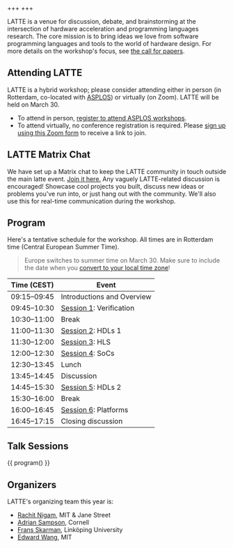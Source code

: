 +++
+++

LATTE is a venue for discussion, debate, and brainstorming at the intersection of hardware acceleration and programming languages research. The core mission is to bring ideas we love from software programming languages and tools to the world of hardware design. For more details on the workshop's focus, see [the call for papers][cfp].

## Attending LATTE

LATTE is a hybrid workshop; please consider attending either in person (in Rotterdam, co-located with [ASPLOS][]) or virtually (on Zoom). LATTE will be held on March 30.

* To attend in person, [register to attend ASPLOS workshops][asplos-reg].
* To attend virtually, no conference registration is required. Please [sign up using this Zoom form][zoom] to receive a link to join.

[asplos-reg]: https://www.asplos-conference.org/asplos2025/registration/
[zoom]: https://cornell.zoom.us/meeting/register/UfYN6ksoTLSbmm7gO1ApOA

## LATTE Matrix Chat

We have set up a Matrix chat to keep the LATTE community in touch outside the
main latte event. [Join it here.][matrix] Any vaguely LATTE-related discussion
is encouraged! Showcase cool projects you built, discuss new ideas or problems
you've run into, or just hang out with the community.
We'll also use this for real-time communication during the workshop.

## Program

Here's a tentative schedule for the workshop. All times are in Rotterdam time (Central European Summer Time).

> Europe switches to summer time on March 30. Make sure to include the date when you [convert to your local time zone][tz]!

[tz]: https://everytimezone.com/s/03531c7a

|Time (CEST) | Event |
|------------|-------|
| 09:15–09:45 | Introductions and Overview |
| 09:45–10:30 | [Session 1](#session-1): Verification |
| 10:30–11:00 | Break |
| 11:00–11:30 | [Session 2](#session-2): HDLs 1 |
| 11:30–12:00 | [Session 3](#session-3): HLS |
| 12:00–12:30 | [Session 4](#session-4): SoCs |
| 12:30–13:45 | Lunch |
| 13:45–14:45 | Discussion |
| 14:45–15:30 | [Session 5](#session-5): HDLs 2 |
| 15:30–16:00 | Break |
| 16:00–16:45 | [Session 6](#session-6): Platforms |
| 16:45–17:15 | Closing discussion |

## Talk Sessions

{{ program() }}


## Organizers

LATTE's organizing team this year is:

* [Rachit Nigam](https://rachit.pl), MIT & Jane Street
* [Adrian Sampson](https://www.cs.cornell.edu/~asampson/), Cornell
* [Frans Skarman](https://liu.se/en/employee/frask53), Linköping University
* [Edward Wang](https://edwardw.compdigitec.com/), MIT

[hotcrp]: https://latte.cs.cornell.edu/
[snapl]: http://cs.brown.edu/~sk/Memos/Conference-Discussion-Format/
[sigplanconf]: https://www.acm.org/binaries/content/assets/publications/consolidated-tex-template/acmart.pdf
[format-example]: https://github.com/cucapra/latte23/tree/main/camera-ready
[latte-21]: https://capra.cs.cornell.edu/latte21/
[latte-22]: https://capra.cs.cornell.edu/latte22/
[latte-23]: https://capra.cs.cornell.edu/latte23/
[latte-24]: https://capra.cs.cornell.edu/latte24/

[cfp]: @/cfp.md
[asplos]: https://www.asplos-conference.org/asplos2025/
[matrix]: https://matrix.to/#/#latte-chat:fossi-foundation.org
